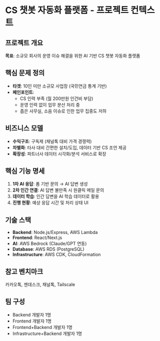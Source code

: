 # CS 챗봇 자동화 플랫폼 - 프로젝트 컨텍스트

## 프로젝트 개요
**목표**: 소규모 회사의 운영 이슈 해결을 위한 AI 기반 CS 챗봇 자동화 플랫폼

## 핵심 문제 정의
- **타겟**: 10인 미만 소규모 사업장 (국민연금 통계 기반)
- **페인포인트**:
    - CS 인력 부족 (월 200만원 인건비 부담)
    - 운영 인력 없이 업무 분산 처리 중
    - 좁은 사무실, 소음 이슈로 인한 업무 집중도 저하

## 비즈니스 모델
- **수익구조**: 구독제 (채널톡 대비 가격 경쟁력)
- **차별화**: 타사 대비 간편한 설치/도입, 데이터 기반 CS 조언 제공
- **확장성**: 파트너사 데이터 시각화/분석 서비스로 확장

## 핵심 기능 명세
1. **1차 AI 응답**: 폼 기반 문의 → AI 답변 생성
2. **2차 인간 연결**: AI 답변 불만족 시 원클릭 메일 문의
3. **데이터 학습**: 인간 답변을 AI 학습 데이터로 활용
4. **진행 현황**: 예상 응답 시간 및 처리 상태 UI

## 기술 스택
- **Backend**: Node.js/Express, AWS Lambda
- **Frontend**: React/Next.js
- **AI**: AWS Bedrock (Claude/GPT 연동)
- **Database**: AWS RDS (PostgreSQL)
- **Infrastructure**: AWS CDK, CloudFormation

## 참고 벤치마크
카카오톡, 젠데스크, 채널톡, Tailscale

## 팀 구성
- Backend 개발자 1명
- Frontend 개발자 1명
- Frontend+Backend 개발자 1명
- Infrastructure+Backend 개발자 1명
